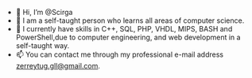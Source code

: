 - 👋 Hi, I’m @Scirga
- 👀 I am a self-taught person who learns all areas of computer science.
- 🌱 I currently have skills in C++, SQL, PHP, VHDL, MIPS, BASH and PowerShell,due to computer engineering, and web development in a self-taught way.
- 📫 You can contact me through my professional e-mail address zerreytug.gll@gmail.com.

<!---
Scirga/Scirga is a ✨ special ✨ repository because its `README.md` (this file) appears on your GitHub profile.
You can click the Preview link to take a look at your changes.
--->
